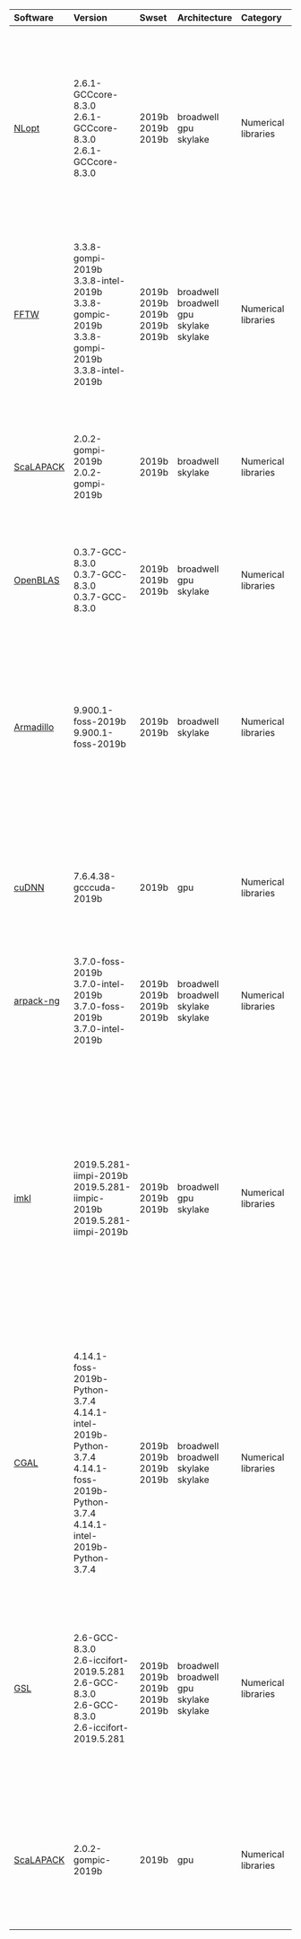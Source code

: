 | Software                                                               | Version                                                                                                                                       | Swset                                            | Architecture                                               | Category                   | Clusters    | Description                                                                                                                                                                                                                                                                                                |
|:-----------------------------------------------------------------------|:----------------------------------------------------------------------------------------------------------------------------------------------|:-------------------------------------------------|:-----------------------------------------------------------|:---------------------------|:------------|:-----------------------------------------------------------------------------------------------------------------------------------------------------------------------------------------------------------------------------------------------------------------------------------------------------------|
| <p><a href=http://ab-initio.mit.edu/wiki/index.php/NLopt>NLopt</a></p> | <p>2.6.1-GCCcore-8.3.0<br>2.6.1-GCCcore-8.3.0<br>2.6.1-GCCcore-8.3.0</p>                                                                      | <p>2019b<br>2019b<br>2019b</p>                   | <p>broadwell<br>gpu<br>skylake</p>                         | <p>Numerical libraries</p> | <p>iris</p> | NLopt is a free/open-source library for nonlinear optimization, providing a common interface for a number of different free optimization routines available online as well as original implementations of various other algorithms.                                                                        |
| <p><a href=http://www.fftw.org>FFTW</a></p>                            | <p>3.3.8-gompi-2019b<br>3.3.8-intel-2019b<br>3.3.8-gompic-2019b<br>3.3.8-gompi-2019b<br>3.3.8-intel-2019b</p>                                 | <p>2019b<br>2019b<br>2019b<br>2019b<br>2019b</p> | <p>broadwell<br>broadwell<br>gpu<br>skylake<br>skylake</p> | <p>Numerical libraries</p> | <p>iris</p> | FFTW is a C subroutine library for computing the discrete Fourier transform (DFT) in one or more dimensions, of arbitrary input size, and of both real and complex data.                                                                                                                                   |
| <p><a href=http://www.netlib.org/scalapack/>ScaLAPACK</a></p>          | <p>2.0.2-gompi-2019b<br>2.0.2-gompi-2019b</p>                                                                                                 | <p>2019b<br>2019b</p>                            | <p>broadwell<br>skylake</p>                                | <p>Numerical libraries</p> | <p>iris</p> | The ScaLAPACK (or Scalable LAPACK) library includes a subset of LAPACK routines redesigned for distributed memory MIMD parallel computers.                                                                                                                                                                 |
| <p><a href=http://xianyi.github.com/OpenBLAS/>OpenBLAS</a></p>         | <p>0.3.7-GCC-8.3.0<br>0.3.7-GCC-8.3.0<br>0.3.7-GCC-8.3.0</p>                                                                                  | <p>2019b<br>2019b<br>2019b</p>                   | <p>broadwell<br>gpu<br>skylake</p>                         | <p>Numerical libraries</p> | <p>iris</p> | OpenBLAS is an optimized BLAS library based on GotoBLAS2 1.13 BSD version.                                                                                                                                                                                                                                 |
| <p><a href=https://arma.sourceforge.net/>Armadillo</a></p>             | <p>9.900.1-foss-2019b<br>9.900.1-foss-2019b</p>                                                                                               | <p>2019b<br>2019b</p>                            | <p>broadwell<br>skylake</p>                                | <p>Numerical libraries</p> | <p>iris</p> | Armadillo is an open-source C++ linear algebra library (matrix maths) aiming towards a good balance between speed and ease of use. Integer, floating point and complex numbers are supported, as well as a subset of trigonometric and statistics functions.                                               |
| <p><a href=https://developer.nvidia.com/cudnn>cuDNN</a></p>            | <p>7.6.4.38-gcccuda-2019b</p>                                                                                                                 | <p>2019b</p>                                     | <p>gpu</p>                                                 | <p>Numerical libraries</p> | <p>iris</p> | The NVIDIA CUDA Deep Neural Network library (cuDNN) is a GPU-accelerated library of primitives for deep neural networks.                                                                                                                                                                                   |
| <p><a href=https://github.com/opencollab/arpack-ng>arpack-ng</a></p>   | <p>3.7.0-foss-2019b<br>3.7.0-intel-2019b<br>3.7.0-foss-2019b<br>3.7.0-intel-2019b</p>                                                         | <p>2019b<br>2019b<br>2019b<br>2019b</p>          | <p>broadwell<br>broadwell<br>skylake<br>skylake</p>        | <p>Numerical libraries</p> | <p>iris</p> | ARPACK is a collection of Fortran77 subroutines designed to solve large scale eigenvalue problems.                                                                                                                                                                                                         |
| <p><a href=https://software.intel.com/en-us/intel-mkl/>imkl</a></p>    | <p>2019.5.281-iimpi-2019b<br>2019.5.281-iimpic-2019b<br>2019.5.281-iimpi-2019b</p>                                                            | <p>2019b<br>2019b<br>2019b</p>                   | <p>broadwell<br>gpu<br>skylake</p>                         | <p>Numerical libraries</p> | <p>iris</p> | Intel Math Kernel Library is a library of highly optimized, extensively threaded math routines for science, engineering, and financial applications that require maximum performance. Core math functions include BLAS, LAPACK, ScaLAPACK, Sparse Solvers, Fast Fourier Transforms, Vector Math, and more. |
| <p><a href=https://www.cgal.org/>CGAL</a></p>                          | <p>4.14.1-foss-2019b-Python-3.7.4<br>4.14.1-intel-2019b-Python-3.7.4<br>4.14.1-foss-2019b-Python-3.7.4<br>4.14.1-intel-2019b-Python-3.7.4</p> | <p>2019b<br>2019b<br>2019b<br>2019b</p>          | <p>broadwell<br>broadwell<br>skylake<br>skylake</p>        | <p>Numerical libraries</p> | <p>iris</p> | The goal of the CGAL Open Source Project is to provide easy access to efficient and reliable geometric algorithms in the form of a C++ library.                                                                                                                                                            |
| <p><a href=https://www.gnu.org/software/gsl/>GSL</a></p>               | <p>2.6-GCC-8.3.0<br>2.6-iccifort-2019.5.281<br>2.6-GCC-8.3.0<br>2.6-GCC-8.3.0<br>2.6-iccifort-2019.5.281</p>                                  | <p>2019b<br>2019b<br>2019b<br>2019b<br>2019b</p> | <p>broadwell<br>broadwell<br>gpu<br>skylake<br>skylake</p> | <p>Numerical libraries</p> | <p>iris</p> | The GNU Scientific Library (GSL) is a numerical library for C and C++ programmers. The library provides a wide range of mathematical routines such as random number generators, special functions and least-squares fitting.                                                                               |
| <p><a href=https://www.netlib.org/scalapack/>ScaLAPACK</a></p>         | <p>2.0.2-gompic-2019b</p>                                                                                                                     | <p>2019b</p>                                     | <p>gpu</p>                                                 | <p>Numerical libraries</p> | <p>iris</p> | The ScaLAPACK (or Scalable LAPACK) library includes a subset of LAPACK routines redesigned for distributed memory MIMD parallel computers.                                                                                                                                                                 |